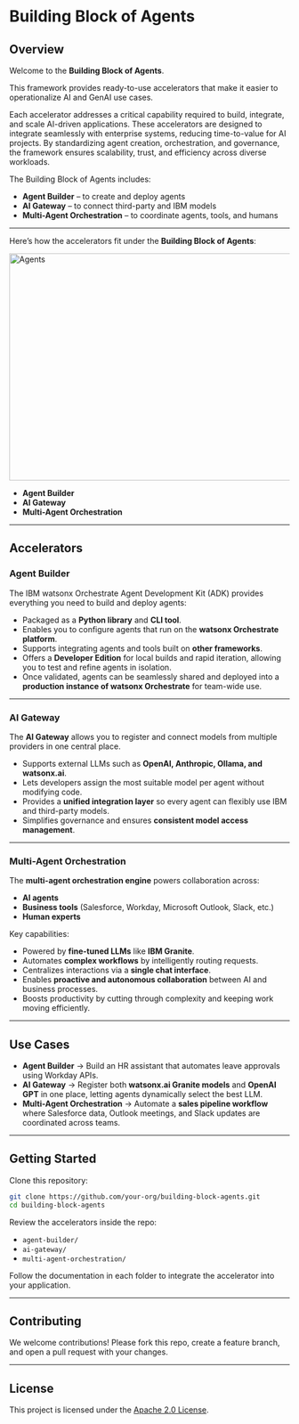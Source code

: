 # Building Block of Agents

## Overview

Welcome to the **Building Block of Agents**.  

This framework provides ready-to-use accelerators that make it easier to operationalize AI and GenAI use cases.

Each accelerator addresses a critical capability required to build, integrate, and scale AI-driven applications. These accelerators are designed to integrate seamlessly with enterprise systems, reducing time-to-value for AI projects. By standardizing agent creation, orchestration, and governance, the framework ensures scalability, trust, and efficiency across diverse workloads.

The Building Block of Agents includes:

- **Agent Builder** – to create and deploy agents  
- **AI Gateway** – to connect third-party and IBM models  
- **Multi-Agent Orchestration** – to coordinate agents, tools, and humans  

---

Here’s how the accelerators fit under the **Building Block of Agents**:

<img width="612" height="408" alt="Agents" src="https://github.com/user-attachments/assets/e89318a5-dc3c-4afb-b092-295fe21e0188" />

- **Agent Builder**  
- **AI Gateway**  
- **Multi-Agent Orchestration**

---

## Accelerators

### Agent Builder

The IBM watsonx Orchestrate Agent Development Kit (ADK) provides everything you need to build and deploy agents:

- Packaged as a **Python library** and **CLI tool**.  
- Enables you to configure agents that run on the **watsonx Orchestrate platform**.  
- Supports integrating agents and tools built on **other frameworks**.  
- Offers a **Developer Edition** for local builds and rapid iteration, allowing you to test and refine agents in isolation.  
- Once validated, agents can be seamlessly shared and deployed into a **production instance of watsonx Orchestrate** for team-wide use.  

---

### AI Gateway

The **AI Gateway** allows you to register and connect models from multiple providers in one central place.

- Supports external LLMs such as **OpenAI, Anthropic, Ollama, and watsonx.ai**.  
- Lets developers assign the most suitable model per agent without modifying code.  
- Provides a **unified integration layer** so every agent can flexibly use IBM and third-party models.  
- Simplifies governance and ensures **consistent model access management**.  

---

### Multi-Agent Orchestration

The **multi-agent orchestration engine** powers collaboration across:

- **AI agents**  
- **Business tools** (Salesforce, Workday, Microsoft Outlook, Slack, etc.)  
- **Human experts**  

Key capabilities:

- Powered by **fine-tuned LLMs** like **IBM Granite**.  
- Automates **complex workflows** by intelligently routing requests.  
- Centralizes interactions via a **single chat interface**.  
- Enables **proactive and autonomous collaboration** between AI and business processes.  
- Boosts productivity by cutting through complexity and keeping work moving efficiently.  

---

## Use Cases

- **Agent Builder** → Build an HR assistant that automates leave approvals using Workday APIs.  
- **AI Gateway** → Register both **watsonx.ai Granite models** and **OpenAI GPT** in one place, letting agents dynamically select the best LLM.  
- **Multi-Agent Orchestration** → Automate a **sales pipeline workflow** where Salesforce data, Outlook meetings, and Slack updates are coordinated across teams.  

---

## Getting Started

Clone this repository:

```bash
git clone https://github.com/your-org/building-block-agents.git
cd building-block-agents
```

Review the accelerators inside the repo:

- `agent-builder/`  
- `ai-gateway/`  
- `multi-agent-orchestration/`  

Follow the documentation in each folder to integrate the accelerator into your application.

---

## Contributing

We welcome contributions! Please fork this repo, create a feature branch, and open a pull request with your changes.

---

## License

This project is licensed under the [Apache 2.0 License](LICENSE).

